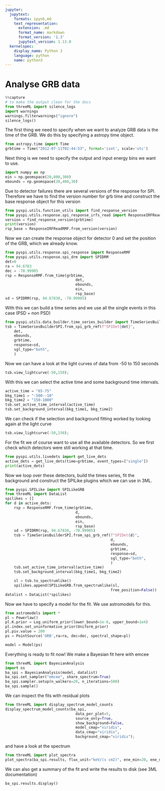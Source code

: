 ```yaml
---
jupyter:
  jupytext:
    formats: ipynb,md
    text_representation:
      extension: .md
      format_name: markdown
      format_version: '1.3'
      jupytext_version: 1.13.0
  kernelspec:
    display_name: Python 3
    language: python
    name: python3
---
```


# Analyse GRB data

```python
%%capture
# to make the output clean for the docs
from threeML import silence_logs
import warnings
warnings.filterwarnings("ignore")
silence_logs()
```

The first thing we need to specify when we want to analyze GRB data is the time of the GRB. We do
this by specifying a astropy time object.
```python
from astropy.time import Time
grbtime = Time("2012-07-11T02:44:53", format='isot', scale='utc')
```

Next thing is we need to specify the output and input energy bins we want to use.
```python
import numpy as np
ein = np.geomspace(20,800,300)
ebounds = np.geomspace(20,400,30)
```

Due to detector failures there are several versions of the response for SPI. Therefore we have to find the version number for grb time and construct the base response object for this version
```python
from pyspi.utils.function_utils import find_response_version
from pyspi.utils.response.spi_response_irfs_read import ResponseIRFReadRMF
version = find_response_version(grbtime)
print(version)
rsp_base = ResponseIRFReadRMF.from_version(version)
```

Now we can create the response object for detector 0 and set the position of the GRB, which we already know.
```python
from pyspi.utils.response.spi_response import ResponseRMF
from pyspi.utils.response.spi_drm import SPIDRM
det=0
ra = 94.6783
dec = -70.99905
rsp = ResponseRMF.from_time(grbtime, 
                                det,
                                ebounds, 
                                ein,
                                rsp_base)
sd = SPIDRM(rsp, 94.67830, -70.99905)
```

With this we can build a time series and we use all the single events in this case (PSD + non PSD)
```python
from pyspi.utils.data_builder.time_series_builder import TimeSeriesBuilderSPI
tsb = TimeSeriesBuilderSPI.from_spi_grb_rmf(f"SPIDet{det}", 
    det, 
    ebounds, 
    grbtime, 
    response=sd,
    sgl_type="both",
    )
```

Now we can have a look at the light curves of data from -50 to 150 seconds
```python
tsb.view_lightcurve(-50,150);
```

With this we can select the active time and some background time intervals.
```python
active_time = "65-75"
bkg_time1 = "-500--10"
bkg_time2 = "150-1000"
tsb.set_active_time_interval(active_time)
tsb.set_background_interval(bkg_time1, bkg_time2)
```
We can check if the selection and background fitting worked by looking again at the light curve
```python
tsb.view_lightcurve(-50,150);
```
For the fit we of course want to use all the available detectors. So we first check which detectors were still working at that time.
```python
from pyspi.utils.livedets import get_live_dets
active_dets = get_live_dets(time=grbtime, event_types=["single"])
print(active_dets)
```

Now we loop over these detectors, build the times series, fit the background and construct the SPILike plugins which we can use in 3ML.
```python
from pyspi.SPILike import SPILikeGRB
from threeML import DataList
spilikes = []
for d in active_dets:
    rsp = ResponseRMF.from_time(grbtime, 
                                d,
                                ebounds, 
                                ein,
                                rsp_base)
    sd = SPIDRM(rsp, 94.67830, -70.99905)
    tsb = TimeSeriesBuilderSPI.from_spi_grb_rmf(f"SPIDet{d}", 
                                                d, 
                                                ebounds, 
                                                grbtime, 
                                                response=sd,
                                                sgl_type="both",
                                                )
    tsb.set_active_time_interval(active_time)
    tsb.set_background_interval(bkg_time1, bkg_time2)

    sl = tsb.to_spectrumlike()
    spilikes.append(SPILikeGRB.from_spectrumlike(sl,
                                                free_position=False))
datalist = DataList(*spilikes)
```

Now we have to specify a model for the fit. We use astromodels for this.
```python
from astromodels import *
pl = Powerlaw()
pl.K.prior = Log_uniform_prior(lower_bound=1e-6, upper_bound=1e4)
pl.index.set_uninformative_prior(Uniform_prior)
pl.piv.value = 200
ps = PointSource('GRB',ra=ra, dec=dec, spectral_shape=pl)

model = Model(ps)
```

Everything is ready to fit now! We make a Bayesian fit here with emcee
```python
from threeML import BayesianAnalysis
import os
ba_spi = BayesianAnalysis(model, datalist)
ba_spi.set_sampler("emcee", share_spectrum=True)
ba_spi.sampler.setup(n_walkers=20, n_iterations=500)
ba_spi.sample()
```

We can inspect the fits with residual plots

```python
from threeML import display_spectrum_model_counts
display_spectrum_model_counts(ba_spi, 
                                data_per_plot=5, 
                                source_only=True,
                                show_background=False,
                                model_cmap="viridis", 
                                data_cmap="viridis",
                                background_cmap="viridis");
```

and have a look at the spectrum

```python
from threeML import plot_spectra
plot_spectra(ba_spi.results, flux_unit="keV/(s cm2)", ene_min=20, ene_max=600);
```

We can also get a summary of the fit and write the results to disk (see 3ML documentation)
```python
ba_spi.results.display()
```
